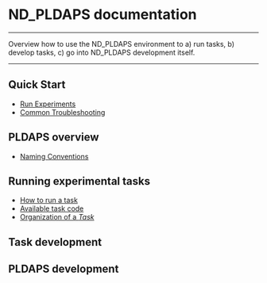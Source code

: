 # ND_PLDAPS documentation

__________

Overview how to use the ND_PLDAPS environment to
  a) run tasks,
  b) develop tasks,
  c) go into ND_PLDAPS development itself.

__________

## Quick Start
* [Run Experiments](QuickStart_RunExperiment.md)
* [Common Troubleshooting](QuickStart_CommonProblems.md)


## PLDAPS overview

* [Naming Conventions](NamingConvention.md)

## Running experimental tasks

* [How to run a task](TaskExecute.md)
* [Available task code](TaskParadigms.md)
* [Organization of a *Task*](TaskStructure.md)


## Task development


## PLDAPS development

